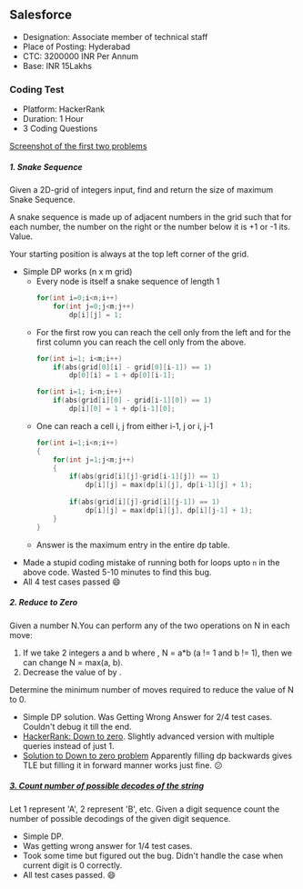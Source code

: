 ## Salesforce

- Designation: Associate member of technical staff
- Place of Posting: Hyderabad
- CTC: 3200000 INR Per Annum
- Base: INR 15Lakhs

### Coding Test

- Platform: HackerRank
- Duration: 1 Hour
- 3 Coding Questions

[Screenshot of the first two problems](coding-exam.pdf)

##### 1. Snake Sequence

Given a 2D-grid of integers input, find and return the size of maximum Snake Sequence.

A snake sequence is made up of adjacent numbers in the grid such that for each 
number, the number on the right or the number below it is +1 or -1 its. Value.

Your starting position is always at the top left corner of the grid.

- Simple DP works (n x m grid)
    + Every node is itself a snake sequence of length 1
        ```cpp
        for(int i=0;i<n;i++)
            for(int j=0;j<m;j++)
                dp[i][j] = 1;
        ```
    + For the first row you can reach the cell only from the left and for the first column you can reach the cell only from the above.
        ```cpp
        for(int i=1; i<m;i++)
            if(abs(grid[0][i] - grid[0][i-1]) == 1)
                dp[0][i] = 1 + dp[0][i-1];
        ```
        ```cpp
        for(int i=1; i<n;i++)
            if(abs(grid[i][0] - grid[i-1][0]) == 1)
                dp[i][0] = 1 + dp[i-1][0];
        ```
    + One can reach a cell i, j from either i-1, j or i, j-1
        ```cpp
        for(int i=1;i<n;i++)
        {
            for(int j=1;j<m;j++)
            {
                if(abs(grid[i][j]-grid[i-1][j]) == 1)
                    dp[i][j] = max(dp[i][j], dp[i-1][j] + 1);
                
                if(abs(grid[i][j]-grid[i][j-1]) == 1)
                    dp[i][j] = max(dp[i][j], dp[i][j-1] + 1);
            }
        }
        ```
    + Answer is the maximum entry in the entire dp table.
+ Made a stupid coding mistake of running both for loops upto `n` in the above code. Wasted 5-10 minutes to find this bug.
+ All 4 test cases passed :smile:

##### 2. Reduce to Zero

Given a number N.You can perform any of the two operations on N in each move:

1. If we take 2 integers a and b where , N = a*b (a != 1 and b != 1), then we can change N = max(a, b).
2. Decrease the value of  by .

Determine the minimum number of moves required to reduce the value of N to 0.


- Simple DP solution. Was Getting Wrong Answer for 2/4 test cases. Couldn't debug it till the end.
- [HackerRank: Down to zero](https://www.hackerrank.com/challenges/down-to-zero-ii/problem). Slightly advanced version with multiple queries instead of just 1.
- [Solution to Down to zero problem](https://github.com/hthuwal/competitive-programming/blob/master/HackerRank/down-to-zero-2.cpp) Apparently filling dp backwards gives TLE but filling it in forward manner works just fine. :confused:

##### [3. Count number of possible decodes of the string](https://www.geeksforgeeks.org/count-possible-decodings-given-digit-sequence/)

Let 1 represent 'A', 2 represent 'B', etc. Given a digit sequence count the number of possible decodings of the given digit sequence.

- Simple DP.
- Was getting wrong answer for 1/4 test cases.
- Took some time but figured out the bug. Didn't handle the case when current digit is 0 correctly.
- All test cases passed. :smile: